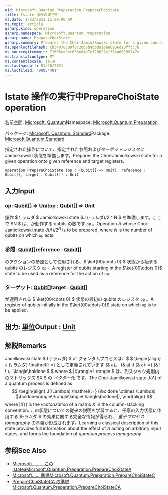 ```yaml
---
uid: Microsoft.Quantum.Preparation.PrepareChoiState
title: Istate 操作の実行中
ms.date: 1/23/2021 12:00:00 AM
ms.topic: article
qsharp.kind: operation
qsharp.namespace: Microsoft.Quantum.Preparation
qsharp.name: PrepareChoiState
qsharp.summary: Prepares the Choi–Jamiołkowski state for a given operation onto given reference and target registers.
ms.openlocfilehash: cb34078c09f8c28b5b9bbda1bae6936d13ffcc78
ms.sourcegitcommit: 71605ea9cc630e84e7ef29027e1f0ea06299747e
ms.translationtype: MT
ms.contentlocale: ja-JP
ms.lasthandoff: 01/26/2021
ms.locfileid: "98854401"
---
```

# <a name="preparechoistate-operation"></a><span data-ttu-id="b375d-102">Istate 操作の実行中</span><span class="sxs-lookup"><span data-stu-id="b375d-102">PrepareChoiState operation</span></span>

<span data-ttu-id="b375d-103">名前空間: [Microsoft. Quantum](xref:Microsoft.Quantum.Preparation)</span><span class="sxs-lookup"><span data-stu-id="b375d-103">Namespace: [Microsoft.Quantum.Preparation](xref:Microsoft.Quantum.Preparation)</span></span>

<span data-ttu-id="b375d-104">パッケージ: [Microsoft. Quantum. Standard](https://nuget.org/packages/Microsoft.Quantum.Standard)</span><span class="sxs-lookup"><span data-stu-id="b375d-104">Package: [Microsoft.Quantum.Standard](https://nuget.org/packages/Microsoft.Quantum.Standard)</span></span>


<span data-ttu-id="b375d-105">指定された操作について、指定された参照およびターゲットレジスタに Jamiołkowski 状態を準備します。</span><span class="sxs-lookup"><span data-stu-id="b375d-105">Prepares the Choi–Jamiołkowski state for a given operation onto given reference and target registers.</span></span>

```qsharp
operation PrepareChoiState (op : (Qubit[] => Unit), reference : Qubit[], target : Qubit[]) : Unit
```


## <a name="input"></a><span data-ttu-id="b375d-106">入力</span><span class="sxs-lookup"><span data-stu-id="b375d-106">Input</span></span>

### <a name="op--qubit--unit"></a><span data-ttu-id="b375d-107">op: [Qubit](xref:microsoft.quantum.lang-ref.qubit)[] => [Unit](xref:microsoft.quantum.lang-ref.unit)</span><span class="sxs-lookup"><span data-stu-id="b375d-107">op : [Qubit](xref:microsoft.quantum.lang-ref.qubit)[] => [Unit](xref:microsoft.quantum.lang-ref.unit)</span></span> 

<span data-ttu-id="b375d-108">操作 $ \ ラムダ $ Jamiołkowski state $J (-ラムダ)/2 ^ N $ を準備します。ここで $N $ は、が動作する qubits の数です `op` 。</span><span class="sxs-lookup"><span data-stu-id="b375d-108">Operation $\Lambda$ whose Choi–Jamiołkowski state $J(\Lambda) / 2^N$ is to be prepared, where $N$ is the number of qubits on which `op` acts.</span></span>


### <a name="reference--qubit"></a><span data-ttu-id="b375d-109">参照: [Qubit](xref:microsoft.quantum.lang-ref.qubit)[]</span><span class="sxs-lookup"><span data-stu-id="b375d-109">reference : [Qubit](xref:microsoft.quantum.lang-ref.qubit)[]</span></span>

<span data-ttu-id="b375d-110">のアクションの参照として使用される、$ \ket{00\cdots 0} $ 状態から始まる qubits のレジスタ `op` 。</span><span class="sxs-lookup"><span data-stu-id="b375d-110">A register of qubits starting in the $\ket{00\cdots 0}$ state to be used as a reference for the action of `op`.</span></span>


### <a name="target--qubit"></a><span data-ttu-id="b375d-111">ターゲット: [Qubit](xref:microsoft.quantum.lang-ref.qubit)[]</span><span class="sxs-lookup"><span data-stu-id="b375d-111">target : [Qubit](xref:microsoft.quantum.lang-ref.qubit)[]</span></span>

<span data-ttu-id="b375d-112">が適用される $ \ket{00\cdots 0} $ 状態の最初の qubits のレジスタ `op` 。</span><span class="sxs-lookup"><span data-stu-id="b375d-112">A register of qubits initially in the $\ket{00\cdots 0}$ state on which `op` is to be applied.</span></span>



## <a name="output--unit"></a><span data-ttu-id="b375d-113">出力: [単位](xref:microsoft.quantum.lang-ref.unit)</span><span class="sxs-lookup"><span data-stu-id="b375d-113">Output : [Unit](xref:microsoft.quantum.lang-ref.unit)</span></span>



## <a name="remarks"></a><span data-ttu-id="b375d-114">解説</span><span class="sxs-lookup"><span data-stu-id="b375d-114">Remarks</span></span>

<span data-ttu-id="b375d-115">Jamiłkowski state $J (-ラムダ) $ of クォンタムプロセスは、$ $ \begin{align} J (\ ラムダ) \mathrel{: =} として定義されています (& a)。 (& a) J (& a): =} (& \! \! )、\langle\boldone $ $ where $ |X\rangle \! \rangle $ は、列スタック規則内のマトリックス $X $ の *ベクター化* です。</span><span class="sxs-lookup"><span data-stu-id="b375d-115">The Choi–Jamiłkowski state $J(\Lambda)$ of a quantum process is defined as $$ \begin{align} J(\Lambda) \mathrel{:=} (\boldone \otimes \Lambda) (|\boldone\rangle\!\rangle\langle\!\langle\boldone|), \end{align} $$ where $|X\rangle\!\rangle$ is the *vectorization* of a matrix $X$ in the column-stacking convention.</span></span> <span data-ttu-id="b375d-116">この状態についての従来の説明を学習すると、任意の入力状態に作用する $-ラムダ $ の効果に関する完全な情報が得られ、 *量子プロセス tomography* の基盤が形成されます。</span><span class="sxs-lookup"><span data-stu-id="b375d-116">Learning a classical description of this state provides full information about the effect of $\Lambda$ acting on arbitrary input states, and forms the foundation of *quantum process tomography*.</span></span>

## <a name="see-also"></a><span data-ttu-id="b375d-117">参照</span><span class="sxs-lookup"><span data-stu-id="b375d-117">See Also</span></span>

- [<span data-ttu-id="b375d-118">Microsoft......... この Istatea</span><span class="sxs-lookup"><span data-stu-id="b375d-118">Microsoft.Quantum.Preparation.PrepareChoiStateA</span></span>](xref:Microsoft.Quantum.Preparation.PrepareChoiStateA)
- [<span data-ttu-id="b375d-119">Microsoft...... 準備</span><span class="sxs-lookup"><span data-stu-id="b375d-119">Microsoft.Quantum.Preparation.PrepareChoiStateC</span></span>](xref:Microsoft.Quantum.Preparation.PrepareChoiStateC)
- [<span data-ttu-id="b375d-120">PrepareChoiStateCA の準備</span><span class="sxs-lookup"><span data-stu-id="b375d-120">Microsoft.Quantum.Preparation.PrepareChoiStateCA</span></span>](xref:Microsoft.Quantum.Preparation.PrepareChoiStateCA)